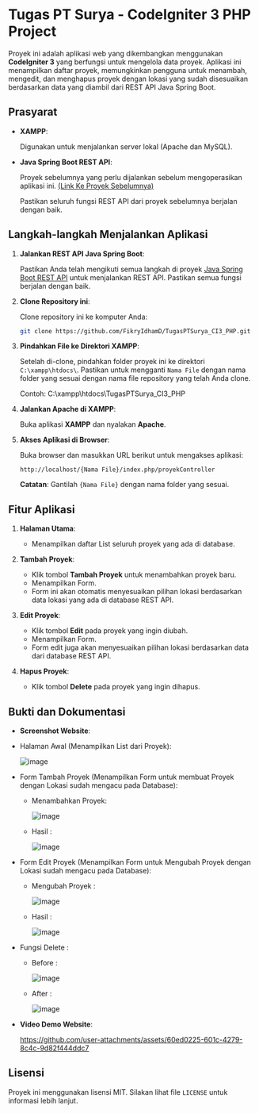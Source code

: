 # Tugas PT Surya - CodeIgniter 3 PHP Project

Proyek ini adalah aplikasi web yang dikembangkan menggunakan **CodeIgniter 3** yang berfungsi untuk mengelola data proyek. Aplikasi ini menampilkan daftar proyek, memungkinkan pengguna untuk menambah, mengedit, dan menghapus proyek dengan lokasi yang sudah disesuaikan berdasarkan data yang diambil dari REST API Java Spring Boot.

## Prasyarat

- **XAMPP**:

  Digunakan untuk menjalankan server lokal (Apache dan MySQL).
- **Java Spring Boot REST API**:

  Proyek sebelumnya yang perlu dijalankan sebelum mengoperasikan aplikasi ini. [(Link Ke Proyek Sebelumnya)](https://github.com/FikryIdhamD/TugasPTSurya_Springboot)

  Pastikan seluruh fungsi REST API dari proyek sebelumnya berjalan dengan baik.

## Langkah-langkah Menjalankan Aplikasi

1. **Jalankan REST API Java Spring Boot**:

    Pastikan Anda telah mengikuti semua langkah di proyek [Java Spring Boot REST API](https://github.com/FikryIdhamD/TugasPTSurya_Springboot) untuk menjalankan REST API. Pastikan semua fungsi berjalan dengan baik.

2. **Clone Repository ini**:

    Clone repository ini ke komputer Anda:

    ```bash
    git clone https://github.com/FikryIdhamD/TugasPTSurya_CI3_PHP.git
    ```

3. **Pindahkan File ke Direktori XAMPP**:

    Setelah di-clone, pindahkan folder proyek ini ke direktori `C:\xampp\htdocs\`. Pastikan untuk mengganti `Nama File` dengan nama folder yang sesuai dengan nama file repository yang telah Anda clone.

	 Contoh: C:\xampp\htdocs\TugasPTSurya_CI3_PHP

5. **Jalankan Apache di XAMPP**:

    Buka aplikasi **XAMPP** dan nyalakan **Apache**.

6. **Akses Aplikasi di Browser**:

    Buka browser dan masukkan URL berikut untuk mengakses aplikasi:

    ```url
    http://localhost/{Nama File}/index.php/proyekController
    ```

    **Catatan**: Gantilah `{Nama File}` dengan nama folder yang sesuai.

## Fitur Aplikasi

1. **Halaman Utama**:
    - Menampilkan daftar List seluruh proyek yang ada di database.

2. **Tambah Proyek**:
    - Klik tombol **Tambah Proyek** untuk menambahkan proyek baru.
    - Menampilkan Form.
    - Form ini akan otomatis menyesuaikan pilihan lokasi berdasarkan data lokasi yang ada di database REST API.

3. **Edit Proyek**:
    - Klik tombol **Edit** pada proyek yang ingin diubah.
    - Menampilkan Form.
    - Form edit juga akan menyesuaikan pilihan lokasi berdasarkan data dari database REST API.

4. **Hapus Proyek**:
    - Klik tombol **Delete** pada proyek yang ingin dihapus.

## Bukti dan Dokumentasi

- **Screenshot Website**:
- Halaman Awal (Menampilkan List dari Proyek):
  
  ![image](https://github.com/user-attachments/assets/934ad0cb-f1fb-45f0-b0bb-1f09f42733c0)
  
- Form Tambah Proyek (Menampilkan Form untuk membuat Proyek dengan Lokasi sudah mengacu pada Database):
  - Menambahkan Proyek:

    ![image](https://github.com/user-attachments/assets/ed77f787-58b3-48b4-896a-eed9a1fd8000)
    
  - Hasil :

    ![image](https://github.com/user-attachments/assets/d02132c1-11be-43e4-aba2-9d9007651314)

- Form Edit Proyek (Menampilkan Form untuk Mengubah Proyek dengan Lokasi sudah mengacu pada Database):
  - Mengubah Proyek :

    ![image](https://github.com/user-attachments/assets/83db4125-d9af-4ec2-a872-780eeec4a06f)

  - Hasil :

    ![image](https://github.com/user-attachments/assets/2b23902d-08a8-4d21-ba3e-38795fabaeb6)

- Fungsi Delete :
  - Before :

    ![image](https://github.com/user-attachments/assets/9b23019d-cc9a-47dc-b9d0-874365017ff8)

  - After :

    ![image](https://github.com/user-attachments/assets/c07cf59e-9f06-493e-94ac-dfc19613c157)

- **Video Demo Website**:

	https://github.com/user-attachments/assets/60ed0225-601c-4279-8c4c-9d82f444ddc7



## Lisensi

Proyek ini menggunakan lisensi MIT. Silakan lihat file `LICENSE` untuk informasi lebih lanjut.
